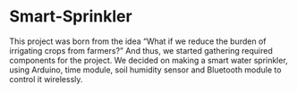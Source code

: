 # Smart-Sprinkler

This project was born from the idea “What if we reduce the burden of irrigating crops from farmers?” And thus, we started gathering required components for the project.
We decided on making a smart water sprinkler, using Arduino, time module, soil humidity sensor and Bluetooth module to control it wirelessly.
